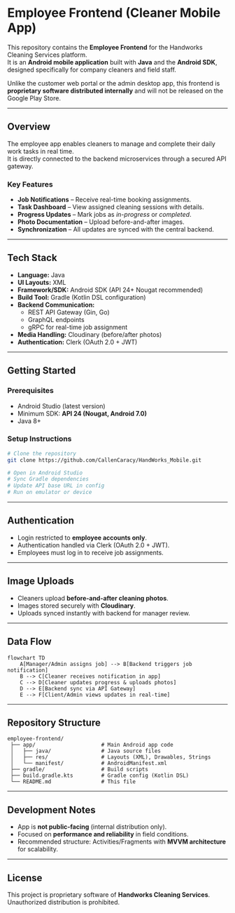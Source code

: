 # Employee Frontend (Cleaner Mobile App)

This repository contains the **Employee Frontend** for the Handworks Cleaning Services platform.  
It is an **Android mobile application** built with **Java** and the **Android SDK**, designed specifically for company cleaners and field staff.  

Unlike the customer web portal or the admin desktop app, this frontend is **proprietary software distributed internally** and will not be released on the Google Play Store.

---

## Overview

The employee app enables cleaners to manage and complete their daily work tasks in real time.  
It is directly connected to the backend microservices through a secured API gateway.  

### Key Features
- **Job Notifications** – Receive real-time booking assignments.  
- **Task Dashboard** – View assigned cleaning sessions with details.  
- **Progress Updates** – Mark jobs as *in-progress* or *completed*.  
- **Photo Documentation** – Upload before-and-after images.  
- **Synchronization** – All updates are synced with the central backend.  

---

## Tech Stack

- **Language:** Java  
- **UI Layouts:** XML  
- **Framework/SDK:** Android SDK (API 24+ Nougat recommended)  
- **Build Tool:** Gradle (Kotlin DSL configuration)  
- **Backend Communication:**  
  - REST API Gateway (Gin, Go)  
  - GraphQL endpoints  
  - gRPC for real-time job assignment  
- **Media Handling:** Cloudinary (before/after photos)  
- **Authentication:** Clerk (OAuth 2.0 + JWT)  

---

## Getting Started

### Prerequisites
- Android Studio (latest version)  
- Minimum SDK: **API 24 (Nougat, Android 7.0)**  
- Java 8+  

### Setup Instructions
```bash
# Clone the repository
git clone https://github.com/CallenCaracy/HandWorks_Mobile.git

# Open in Android Studio
# Sync Gradle dependencies
# Update API base URL in config
# Run on emulator or device
```

---

## Authentication

- Login restricted to **employee accounts only**.  
- Authentication handled via Clerk (OAuth 2.0 + JWT).  
- Employees must log in to receive job assignments.  

---

## Image Uploads

- Cleaners upload **before-and-after cleaning photos**.  
- Images stored securely with **Cloudinary**.  
- Uploads synced instantly with backend for manager review.  

---

## Data Flow

```mermaid
flowchart TD
    A[Manager/Admin assigns job] --> B[Backend triggers job notification]
    B --> C[Cleaner receives notification in app]
    C --> D[Cleaner updates progress & uploads photos]
    D --> E[Backend sync via API Gateway]
    E --> F[Client/Admin views updates in real-time]
```

---

## Repository Structure

```
employee-frontend/
 ├── app/                     # Main Android app code
 │   ├── java/                # Java source files
 │   ├── res/                 # Layouts (XML), Drawables, Strings
 │   └── manifest/            # AndroidManifest.xml
 ├── gradle/                  # Build scripts
 ├── build.gradle.kts         # Gradle config (Kotlin DSL)
 └── README.md                # This file
```

---

## Development Notes

- App is **not public-facing** (internal distribution only).  
- Focused on **performance and reliability** in field conditions.  
- Recommended structure: Activities/Fragments with **MVVM architecture** for scalability.  

---

## License

This project is proprietary software of **Handworks Cleaning Services**.  
Unauthorized distribution is prohibited. 
